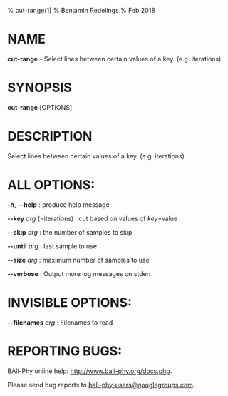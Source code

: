 % cut-range(1)
% Benjamin Redelings
% Feb 2018

# NAME

**cut-range** - Select lines between certain values of a key. (e.g. iterations)

# SYNOPSIS

**cut-range** [OPTIONS]

# DESCRIPTION

Select lines between certain values of a key. (e.g. iterations)

# ALL OPTIONS:
**-h**, **--help**
: produce help message

**--key** _arg_ (=iterations)
: cut based on values of _key_=value

**--skip** _arg_
: the number of samples to skip

**--until** _arg_
: last sample to use

**--size** _arg_
: maximum number of samples to use

**--verbose**
: Output more log messages on stderr.


# INVISIBLE OPTIONS:
**--filenames** _arg_
: Filenames to read


# REPORTING BUGS:
 BAli-Phy online help: <http://www.bali-phy.org/docs.php>.

Please send bug reports to <bali-phy-users@googlegroups.com>.


